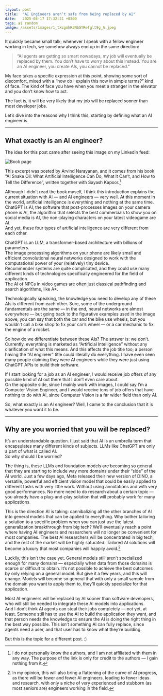 ```yaml
---
layout: post
title:  "AI Engineers aren’t safe from being replaced by AI"
date:   2025-08-17 17:32:31 +0200
tags: ai random
image: /assets/images/1_tXcgmhR3NbSYRefglt9g_A.jpeg
---
```

It quickly became small talk; whenever I speak with a fellow engineer working in tech, we somehow always end up in the same direction:

> “AI agents are getting so smart nowadays, my job will eventually be replaced by them. You don’t have to worry about this instead. You are an AI engineer, you create AIs, you cannot be replaced.”


My face takes a specific expression at this point, showing some sort of discomfort, mixed with a “how do I explain this now in simple terms?” kind of face. The kind of face you have when you meet a stranger in the elevator and you don’t know how to act.

The fact is, it will be very likely that my job will be replaced sooner than most developer jobs.

Let’s dive into the reasons why I think this, starting by defining what an AI engineer is.

---


## What exactly is an AI engineer?

The idea for this post came after seeing this image on my LinkedIn feed:

![Book page](/assets/images/1_tXcgmhR3NbSYRefglt9g_A.jpeg)

This excerpt was posted by Arvind Narayanan, and it comes from his book “AI Snake Oil: What Artificial Intelligence Can Do, What It Can’t, and How to Tell the Difference”, written together with Sayash Kapoor.[^1]

Although I didn’t read the book myself, I think this introduction explains the current situation with AI — and AI engineers — very well. At this moment in the world, artificial intelligence is everything and nothing at the same time.  
ChatGPT is AI, the software that post-processes images on your camera phone is AI, the algorithm that selects the best commercials to show you on social media is AI, the non-playing characters on your latest videogame are AI.  
And yet, these four types of artificial intelligence are very different from each other.

ChatGPT is an LLM, a transformer-based architecture with billions of parameters.  
The image processing algorithms on your phone are likely small and efficient convolutional neural networks designed to work with the computational power of your (relatively) tiny device.  
Recommender systems are quite complicated, and they could use many different kinds of technologies specifically engineered for the field of application.  
The AI of NPCs in video games are often just classical pathfinding and search algorithms, like A*.

Technologically speaking, the knowledge you need to develop any of these AIs is different from each other. Sure, some of the underground fundamentals are the same — in the end, neural networks are almost everywhere — but going back to the figurative examples used in the image above, you can say that both the car and the bike use wheels, but you wouldn’t call a bike shop to fix your car’s wheel — or a car mechanic to fix the engine of a rocket.

So how do we differentiate between these AIs? The answer is: we don’t.  
Currently, everything is marketed as “Artificial Intelligence” without any clarification of what this means. And this affects the job title too; a person having the “AI engineer” title could literally do everything. I have even seen many people claiming they were AI engineers while they were just using ChatGPT APIs to build their software.

If I start looking for a job as an AI engineer, I would receive job offers of any possible kind of AI out there that I don’t even care about.  
On the opposite side, since I mainly work with images, I could say I’m a Computer Vision Engineer, and I would receive tons of job offers that have nothing to do with AI, since Computer Vision is a far wider field than only AI.

So, what exactly is an AI engineer? Well, I came to the conclusion that it is whatever you want it to be.

---

## Why are you worried that you will be replaced?

It’s an understandable question. I just said that AI is an umbrella term that encapsulates many different kinds of subjects. LLMs like ChatGPT are only a part of what is called AI.  
So why should I be worried?

The thing is, these LLMs and foundation models are becoming so general that they are starting to include way more domains under their “side” of the AI world. Just a few days ago, Meta released their new version of DINO, a versatile, powerful and efficient vision model that could be easily applied to different tasks with very little work. Without using annotations and with very good performances. No more need to do research about a certain topic — you already have a plug-and-play solution that will probably work for many applications.

This is the direction AI is taking: cannibalizing all the other branches of AI into general models that can be applied to everything. Why bother tailoring a solution to a specific problem when you can just use the latest generalization breakthrough from big tech? We’ll eventually reach a point where having AI engineers and researchers will no longer be convenient for most companies. The best AI researchers will be concentrated in big tech, and the rest of the market will be highly saturated. Tailored AI solutions will become a luxury that most companies will happily avoid.[^2]

Luckily, this isn’t the case yet. General models still aren’t specialized enough for many domains — especially when data from those domains is scarce or difficult to obtain. It’s not possible to achieve the best outcomes by only relying on a general model. But give it a few years, and this will change. Models will become so general that with only a small sample from the domain you want to apply them to, they’ll quickly specialize for that application.

Most AI engineers will be replaced by AI sooner than software developers, who will still be needed to integrate these AI models into applications.  
And I don’t think AI agents can steal their jobs completely — not yet, at least. Someone still has to use the AI to build the application they want, and that person needs the knowledge to ensure the AI is doing the right thing in the best way possible. This isn’t something AI can fully replace, since agents need a user, and that user has to know what they’re building.

But this is the topic for a different post. :)


[^1]: I do not personally know the authors, and I am not affiliated with them in any way. The purpose of the link is only for credit to the authors — I gain nothing from it.
[^2]: In my opinion, this will also bring a flattening of the curve of AI progress, as there will be fewer and fewer AI engineers, leading to fewer ideas and research, with only a niche of very experienced and stubborn (as most seniors are) engineers working in the field.



